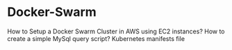# Docker-Swarm

How to Setup a Docker Swarm Cluster in AWS using EC2 instances?
How to create a simple MySql query script?
Kubernetes manifests file 
